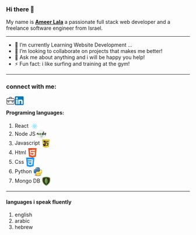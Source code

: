 ### Hi there 👋


My name is **[Ameer Lala](https://ameer-lala.netlify.app/ "Personal Protfolio")**  a passionate full stack web developer and a freelance software engineer from Israel.
___

- 🔭 I’m currently Learning Website Development ...
- 👯 I’m looking to collaborate on projects that makes me better!
- 💬 Ask me about anything and i will be happy you help!
- ⚡ Fun fact: i like surfing and training at the gym!
---
### connect with me:
[<img align="left" alt="protfolio" width="24px" src="https://github.com/rawi123/images/blob/main/protfolio.png"/>][protfolio]
[<img align="left" alt="instagram" width="24px" src="https://github.com/rawi123/images/blob/main/linkedin.png"/>][linkedin]

<br />

#### Programing languages:
1. React <img align="center" width="26px" src="https://github.com/rawi123/images/blob/main/react.png"/>
2. Node JS <img align="center" width="26px" src="https://github.com/rawi123/images/blob/main/nodejs.png"/>
3. Javascript <img align="center" width="26px" src="https://github.com/rawi123/images/blob/main/js.png"/>
4. Html <img align="center" width="26px" src="https://github.com/rawi123/images/blob/main/html.png"/>
5. Css <img align="center" width="26px" src="https://github.com/rawi123/images/blob/main/css.png"/>
6. Python <img align="center" width="26px" src="https://github.com/rawi123/images/blob/main/python.png"/>
7. Mongo DB <img align="center" width="26px" src="https://github.com/rawi123/images/blob/main/mongodb.png"/>
---
#### languages i speak fluently
1. english
2. arabic
3. hebrew

[protfolio]: https://ameer-lala.netlify.app/
"Ameer Lala protfolio"
[linkedin]: https://www.linkedin.com/in/ameer-lala-b376bb1b2/ "Ameer Lala LinkedIn"
